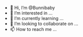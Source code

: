 - 👋 Hi, I’m @Bunnibaby
- 👀 I’m interested in ...
- 🌱 I’m currently learning ...
- 💞️ I’m looking to collaborate on ...
- 📫 How to reach me ...

<!---
Bunnibaby/Bunnibaby is a ✨ special ✨ repository because its `README.md` (this file) appears on your GitHub profile.
You can click the Preview link to take a look at your changes.
--->
